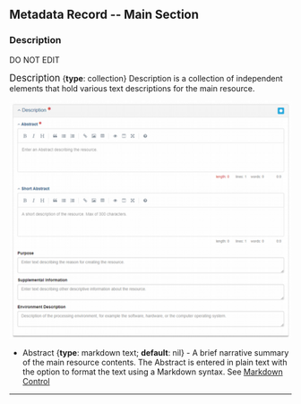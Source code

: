 ## Metadata Record -- Main Section
### Description
DO NOT EDIT

<span class="md-panel" style="font-size: larger">Description</span> <i class="fa fa-asterisk required" title="Required"> </i> {**type**: collection} <span class="md-panel">Description</span> is a collection of independent elements that hold various text descriptions for the main resource. 

![Description Panel](/assets/reference/edit-objects/description.png)

* <span class="md-element">Abstract</span> <i class="fa fa-asterisk required" title="Required"></i> {**type**: markdown text; **default**: nil} - A brief narrative summary of the main resource contents.  The <span class="md-element">Abstract</span> is entered in plain text with the option to format the text using a Markdown syntax.  See [Markdown Control](../../controls/markdown-control.md)

---
